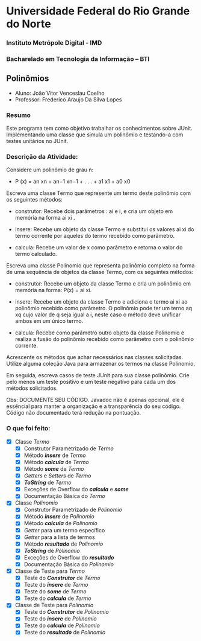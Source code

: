
# Universidade Federal do Rio Grande do Norte
### Instituto Metrópole Digital - IMD
### Bacharelado em Tecnologia da Informação – BTI

## Polinômios

- Aluno: João Vítor Venceslau Coelho
- Professor: Frederico Araujo Da Silva Lopes

### Resumo
Este programa tem como objetivo trabalhar os conhecimentos sobre JUnit. Implementando uma classe que simula um polinômio e testando-a com testes unitários no JUnit.

### Descrição da Atividade:
Considere um polinômio de grau n: 
 - P (x) = an xn + an−1 xn−1 + . . . + a1 x1 + a0 x0

Escreva uma classe Termo que represente um termo deste polinômio com os seguintes métodos:

- construtor:
Recebe dois parâmetros : ai e i, e cria um objeto em memória na forma ai xi . 

- insere:
Recebe um objeto da classe Termo e substitui os valores ai xi do termo corrente por aqueles do termo recebido como parâmetro. 

- calcula:
Recebe um valor de x como parâmetro e retorna o valor do termo calculado. 

Escreva uma classe Polinomio que representa polinômio completo na forma de uma sequência de objetos da classe Termo, com os seguintes métodos:

- construtor:
Recebe um objeto da classe Termo e cria um polinômio em memória na forma: P(x) = ai xi.

- insere:
Recebe um objeto da classe Termo e adiciona o termo ai xi ao polinômio recebido como parâmetro. O polinômio pode ter um terno aq xq cujo valor de q seja igual a i, neste caso o método deve unificar ambos em um único termo.

- calcula:
Recebe como parâmetro outro objeto da classe Polinomio e realiza a fusão do polinômio recebido como parâmetro com o polinômio corrente. 		

Acrescente os métodos que achar necessários nas classes solicitadas. Utilize alguma coleção Java para armazenar os termos na classe Polinomio.

Em seguida, escreva casos de teste JUnit para sua classe polinômio. Crie pelo menos um teste positivo e um teste negativo para cada um dos métodos solicitados.

Obs: DOCUMENTE SEU CÓDIGO. Javadoc não é apenas opcional, ele é essêncial para manter a organização e a transparência do seu código. Código não documentado terá redução na pontuação.

### O que foi feito:
- [x] Classe _Termo_
  - [x] Construtor Parametrizado de _Termo_
  - [x] Método **_insere_** de _Termo_
  - [x] Método **_calcula_** de _Termo_
  - [x] Método **_some_** de _Termo_
  - [x] _Getters_ e _Setters_ de _Termo_
  - [x] **_ToString_** de _Termo_
  - [x] Exceções de Overflow do **_calcula_** e **_some_**
  - [x] Documentação Básica do _Termo_

- [x] Classe _Polinomio_
  - [x] Construtor Parametrizado de _Polinomio_
  - [x] Método **_insere_** de _Polinomio_
  - [x] Método **_calcula_** de _Polinomio_
  - [x] _Getter_ para um termo específico
  - [x] _Getter_ para a lista de termos
  - [x] Método **_resultado_** de _Polinomio_
  - [x] **_ToString_** de _Polinomio_
  - [x] Exceções de Overflow do **_resultado_**
  - [x] Documentação Básica do _Polinomio_

- [x] Classe de Teste para _Termo_
  - [x] Teste do **_Construtor_** de _Termo_
  - [x] Teste do **_insere_** de _Termo_
  - [x] Teste do **_some_** de _Termo_
  - [x] Teste do **_calcula_** de _Termo_

- [x] Classe de Teste para _Polinomio_
  - [x] Teste do **_Construtor_** de _Polinomio_
  - [x] Teste do **_insere_** de _Polinomio_
  - [x] Teste do **_calcula_** de _Polinomio_
  - [x] Teste do **_resultado_** de _Polinomio_
